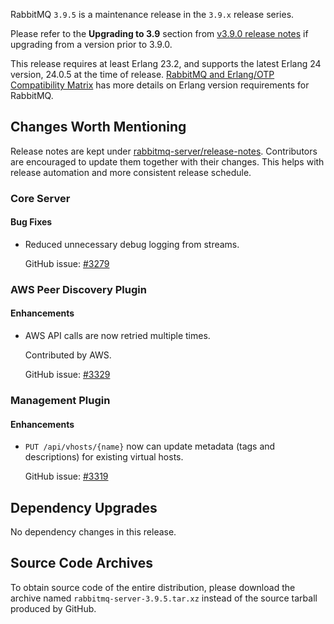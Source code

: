 RabbitMQ `3.9.5` is a maintenance release in the `3.9.x` release series.

Please refer to the **Upgrading to 3.9** section from [v3.9.0 release notes](https://github.com/rabbitmq/rabbitmq-server/releases/tag/v3.9.0) if upgrading from a version prior to 3.9.0.

This release requires at least Erlang 23.2, and supports the latest Erlang 24 version, 24.0.5 at the time of release. [RabbitMQ and Erlang/OTP Compatibility Matrix](https://www.rabbitmq.com/which-erlang.html) has more details on Erlang version requirements for RabbitMQ.


## Changes Worth Mentioning

Release notes are kept under [rabbitmq-server/release-notes](https://github.com/rabbitmq/rabbitmq-server/tree/v3.9.x/release-notes).
Contributors are encouraged to update them together with their changes.  This helps with release automation and more
consistent release schedule.

### Core Server

#### Bug Fixes

 * Reduced unnecessary debug logging from streams.

   GitHub issue: [#3279](https://github.com/rabbitmq/rabbitmq-server/pull/3279)


### AWS Peer Discovery Plugin

#### Enhancements

 * AWS API calls are now retried multiple times.

   Contributed by AWS.

   GitHub issue: [#3329](https://github.com/rabbitmq/rabbitmq-server/pull/3329)


### Management Plugin

#### Enhancements

 * `PUT /api/vhosts/{name}` now can update metadata (tags and descriptions) for existing
   virtual hosts.

   GitHub issue: [#3319](https://github.com/rabbitmq/rabbitmq-server/pull/3319)



## Dependency Upgrades

No dependency changes in this release.


## Source Code Archives

To obtain source code of the entire distribution, please download the archive named `rabbitmq-server-3.9.5.tar.xz` instead of the source tarball produced by GitHub.
